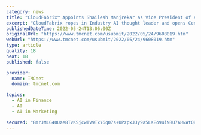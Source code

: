 ```yaml
---
category: news
title: "CloudFabrix™ Appoints Shailesh Manjrekar as Vice President of AI and Marketing, to Accelerate Go To Market"
excerpt: "CloudFabrix ropes in Industry AI thought leader and opens Center of Excellence for AI/ML, gearing up for next SaaS growth phase. PLEASANTON, Calif., May 24, 2022 /PRNewswire/ -- C"
publishedDateTime: 2022-05-24T13:06:00Z
originalUrl: "https://www.tmcnet.com/usubmit/2022/05/24/9608019.htm"
webUrl: "https://www.tmcnet.com/usubmit/2022/05/24/9608019.htm"
type: article
quality: 18
heat: 18
published: false

provider:
  name: TMCnet
  domain: tmcnet.com

topics:
  - AI in Finance
  - AI
  - AI in Marketing

secured: "8mrJMLG40Uze8TvKSjcwTV9TxY6q07s+UPzpxJJy9a5LKEo9uiNBU7AHwAtQBcO4PLQFjTY16fP5mA1O2HhkbKlUW4xr30pZJKaQjOro2VOdNNmdGTWNlgVnMbiSJblEEEmHy2QiYubEnA0UR2qKgRkuc3g4vSUgbu975S/nuuCG282d5DnoOPIwEKuNl1YZCOrxuHQ+goYxwYPt+No1Zn8SeEBx4NUXUsfds67KYgkZz/o/hkL2SaoApC9GCMyoyzS0vsKRFJW4cTrX3LbSCLCjBubetdA6IMlt4TN1QEQG30XvveCFVK/4KhuR3gF+8wL/abCWfdC/wXeuGh8FnG/0CH3OFdiZCRRv6Ayfbo8=;7Z9loSnUM1g26JMUsit2DQ=="
---
```


